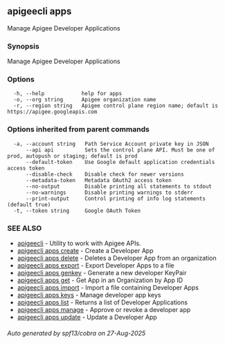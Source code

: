 ## apigeecli apps

Manage Apigee Developer Applications

### Synopsis

Manage Apigee Developer Applications

### Options

```
  -h, --help            help for apps
  -o, --org string      Apigee organization name
  -r, --region string   Apigee control plane region name; default is https://apigee.googleapis.com
```

### Options inherited from parent commands

```
  -a, --account string   Path Service Account private key in JSON
      --api api          Sets the control plane API. Must be one of prod, autopush or staging; default is prod
      --default-token    Use Google default application credentials access token
      --disable-check    Disable check for newer versions
      --metadata-token   Metadata OAuth2 access token
      --no-output        Disable printing all statements to stdout
      --no-warnings      Disable printing warnings to stderr
      --print-output     Control printing of info log statements (default true)
  -t, --token string     Google OAuth Token
```

### SEE ALSO

* [apigeecli](apigeecli.md)	 - Utility to work with Apigee APIs.
* [apigeecli apps create](apigeecli_apps_create.md)	 - Create a Developer App
* [apigeecli apps delete](apigeecli_apps_delete.md)	 - Deletes a Developer App from an organization
* [apigeecli apps export](apigeecli_apps_export.md)	 - Export Developer Apps to a file
* [apigeecli apps genkey](apigeecli_apps_genkey.md)	 - Generate a new developer KeyPair
* [apigeecli apps get](apigeecli_apps_get.md)	 - Get App in an Organization by App ID
* [apigeecli apps import](apigeecli_apps_import.md)	 - Import a file containing Developer Apps
* [apigeecli apps keys](apigeecli_apps_keys.md)	 - Manage developer app keys
* [apigeecli apps list](apigeecli_apps_list.md)	 - Returns a list of Developer Applications
* [apigeecli apps manage](apigeecli_apps_manage.md)	 - Approve or revoke a developer app
* [apigeecli apps update](apigeecli_apps_update.md)	 - Update a Developer App

###### Auto generated by spf13/cobra on 27-Aug-2025
